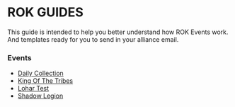 # ROK GUIDES

This guide is intended to help you better understand how ROK Events work.
And templates ready for you to send in your alliance email.

### Events
- [Daily Collection](events/daily_collection.html)
- [King Of The Tribes](events/king_of_the_tribes.html)
- [Lohar Test](events/lohar_test.html)
- [Shadow Legion](events/shadow_legion.html)
